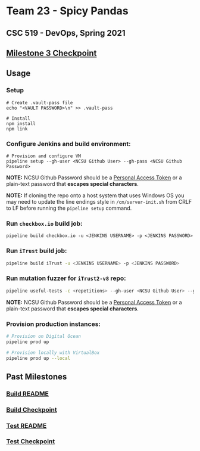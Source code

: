# Team 23 - Spicy Pandas

## CSC 519 - DevOps, Spring 2021

## [Milestone 3 Checkpoint](CHECKPOINT.md)

## Usage

### Setup
```shell
# Create .vault-pass file
echo "<VAULT PASSWORD>\n" >> .vault-pass

# Install
npm install
npm link
```

### Configure Jenkins and build environment:

```shell
# Provision and configure VM
pipeline setup --gh-user <NCSU Github User> --gh-pass <NCSU Github Password>
```
**NOTE:** NCSU Github Password should be a [Personal Access Token](https://docs.github.com/en/github/authenticating-to-github/creating-a-personal-access-token) or a plain-text password that **escapes special characters**.

**NOTE:** If cloning the repo onto a host system that uses Windows OS you may need to update the line endings style in `/cm/server-init.sh` from CRLF to LF before running the `pipeline setup` command.

### Run `checkbox.io` build job:

```shell
pipeline build checkbox.io -u <JENKINS USERNAME> -p <JENKINS PASSWORD>
```

### Run `iTrust` build job:
```sh
pipeline build iTrust -u <JENKINS USERNAME> -p <JENKINS PASSWORD>
```

### Run mutation fuzzer for `iTrust2-v8` repo:
```sh
pipeline useful-tests -c <repetitions> --gh-user <NCSU Github User> --gh-pass <NCSU Github Password>
```
**NOTE:** NCSU Github Password should be a [Personal Access Token](https://docs.github.com/en/github/authenticating-to-github/creating-a-personal-access-token) or a plain-text password that **escapes special characters**.

### Provision production instances:
```sh
# Provision on Digital Ocean
pipeline prod up

# Provision locally with VirtualBox
pipeline prod up --local
```


## Past Milestones
### [Build README](M1%20Docs/README.md)
### [Build Checkpoint](M1%20Docs/CHECKPOINT.md)
### [Test README](M2%20Docs/README.md)
### [Test Checkpoint](M2%20Docs/CHECKPOINT.md)
